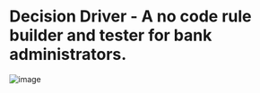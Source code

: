 # <b>Decision Driver </b>  - A no code rule builder and tester for bank administrators.
![image](https://github.com/CodeMaster17/Decision-driver/assets/96763776/188605d7-c617-40e8-9939-8b4d3eb30912)
